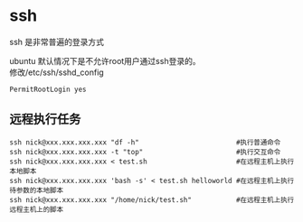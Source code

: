 ssh
=====================
ssh 是非常普遍的登录方式


ubuntu 默认情况下是不允许root用户通过ssh登录的。  
修改/etc/ssh/sshd_config
```
PermitRootLogin yes
```

## 远程执行任务
```
ssh nick@xxx.xxx.xxx.xxx "df -h" 						#执行普通命令
ssh nick@xxx.xxx.xxx.xxx -t "top"						#执行交互命令
ssh nick@xxx.xxx.xxx.xxx < test.sh						#在远程主机上执行本地脚本
ssh nick@xxx.xxx.xxx.xxx 'bash -s' < test.sh helloworld	#在远程主机上执行待参数的本地脚本
ssh nick@xxx.xxx.xxx.xxx "/home/nick/test.sh"			#在远程主机上执行远程主机上的脚本
```